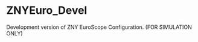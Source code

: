 ZNYEuro_Devel
=============

Development version of ZNY EuroScope Configuration. (FOR SIMULATION ONLY)